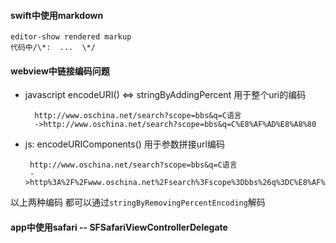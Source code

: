 
#### swift中使用markdown

    editor-show rendered markup
    代码中/\*:  ...  \*/
    
#### webview中链接编码问题

 - javascript encodeURI() <=>  stringByAddingPercent 
   用于整个uri的编码
   
         http://www.oschina.net/search?scope=bbs&q=C语言
         ->http://www.oschina.net/search?scope=bbs&q=C%E8%AF%AD%E8%A8%80 
         
 - js: encodeURIComponents() 
   用于参数拼接url编码  
   
        http://www.oschina.net/search?scope=bbs&q=C语言
        ->http%3A%2F%2Fwww.oschina.net%2Fsearch%3Fscope%3Dbbs%26q%3DC%E8%AF%AD%E8%A8%80
        
以上两种编码 都可以通过`stringByRemovingPercentEncoding`解码


#### app中使用safari -- SFSafariViewControllerDelegate

  






